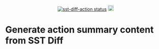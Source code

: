 <p align="center">
  <a href="https://github.com/kodehort/sst-diff-action/actions"><img alt="sst-diff-action status" src="https://github.com/kodehort/sst-diff-action/workflows/ci.yml/badge.svg"></a>
  <a href="https://badge.fury.io/gh/kodehort%2Fsst-diff-action"><img src="https://badge.fury.io/gh/kodehort%2Fsst-diff-action.svg" alt="GitHub version" height="18"></a>
</p>

# Generate action summary content from SST Diff
